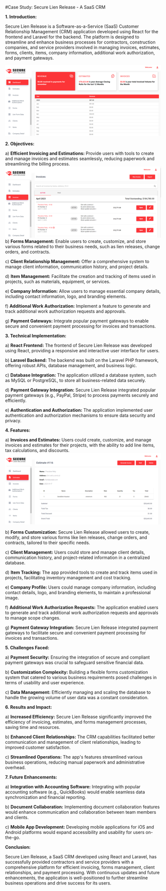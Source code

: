 #Case Study: Secure Lien Release - A SaaS CRM

**1. Introduction:**

Secure Lien Release is a Software-as-a-Service (SaaS) Customer Relationship Management (CRM) application developed using React for the frontend and Laravel for the backend. The platform is designed to streamline and enhance business processes for contractors, construction companies, and service providers involved in managing invoices, estimates, forms, clients, items, company information, additional work authorization, and payment gateways.

![screens](https://github.com/Pixelpk/secure_lient_backend_web/blob/main/public/uploads/b2.png)


**2. Objectives:**

a) **Efficient Invoicing and Estimations:** Provide users with tools to create and manage invoices and estimates seamlessly, reducing paperwork and streamlining the billing process.
![screens](https://github.com/Pixelpk/secure_lient_backend_web/blob/main/public/uploads/b1.png)
b) **Forms Management:** Enable users to create, customize, and store various forms related to their business needs, such as lien releases, change orders, and contracts.

c) **Client Relationship Management:** Offer a comprehensive system to manage client information, communication history, and project details.

d) **Item Management:** Facilitate the creation and tracking of items used in projects, such as materials, equipment, or services.

e) **Company Information:** Allow users to manage essential company details, including contact information, logo, and branding elements.

f) **Additional Work Authorization:** Implement a feature to generate and track additional work authorization requests and approvals.

g) **Payment Gateways:** Integrate popular payment gateways to enable secure and convenient payment processing for invoices and transactions.

**3. Technical Implementation:**

a) **React Frontend:** The frontend of Secure Lien Release was developed using React, providing a responsive and interactive user interface for users.

b) **Laravel Backend:** The backend was built on the Laravel PHP framework, offering robust APIs, database management, and business logic.

c) **Database Integration:** The application utilized a database system, such as MySQL or PostgreSQL, to store all business-related data securely.

d) **Payment Gateway Integration:** Secure Lien Release integrated popular payment gateways (e.g., PayPal, Stripe) to process payments securely and efficiently.

e) **Authentication and Authorization:** The application implemented user authentication and authorization mechanisms to ensure data security and privacy.

**4. Features:**

a) **Invoices and Estimates:** Users could create, customize, and manage invoices and estimates for their projects, with the ability to add line items, tax calculations, and discounts.
![screens](https://github.com/Pixelpk/secure_lient_backend_web/blob/main/public/uploads/b3.png)

b) **Forms Customization:** Secure Lien Release allowed users to create, modify, and store various forms like lien releases, change orders, and contracts, tailored to their specific needs.

c) **Client Management:** Users could store and manage client details, communication history, and project-related information in a centralized database.

d) **Item Tracking:** The app provided tools to create and track items used in projects, facilitating inventory management and cost tracking.

e) **Company Profile:** Users could manage company information, including contact details, logo, and branding elements, to maintain a professional image.

f) **Additional Work Authorization Requests:** The application enabled users to generate and track additional work authorization requests and approvals to manage scope changes.

g) **Payment Gateway Integration:** Secure Lien Release integrated payment gateways to facilitate secure and convenient payment processing for invoices and transactions.

**5. Challenges Faced:**

a) **Payment Security:** Ensuring the integration of secure and compliant payment gateways was crucial to safeguard sensitive financial data.

b) **Customization Complexity:** Building a flexible forms customization system that catered to various business requirements posed challenges in terms of usability and user experience.

c) **Data Management:** Efficiently managing and scaling the database to handle the growing volume of user data was a constant consideration.

**6. Results and Impact:**

a) **Increased Efficiency:** Secure Lien Release significantly improved the efficiency of invoicing, estimates, and forms management processes, saving time and resources.

b) **Enhanced Client Relationships:** The CRM capabilities facilitated better communication and management of client relationships, leading to improved customer satisfaction.

c) **Streamlined Operations:** The app's features streamlined various business operations, reducing manual paperwork and administrative overhead.

**7. Future Enhancements:**

a) **Integration with Accounting Software:** Integrating with popular accounting software (e.g., QuickBooks) would enable seamless data synchronization and financial reporting.

b) **Document Collaboration:** Implementing document collaboration features would enhance communication and collaboration between team members and clients.

c) **Mobile App Development:** Developing mobile applications for iOS and Android platforms would expand accessibility and usability for users on-the-go.

**Conclusion:**

Secure Lien Release, a SaaS CRM developed using React and Laravel, has successfully provided contractors and service providers with a comprehensive platform for efficient invoicing, forms management, client relationships, and payment processing. With continuous updates and future enhancements, the application is well-positioned to further streamline business operations and drive success for its users.
